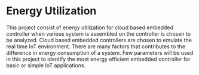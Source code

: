 # Energy Utilization
This project consist of energy utilization for cloud based embedded controller when various system is assembled on the controller is chosen to be analyzed. Cloud based embedded controllers are chosen to emulate the real time IoT environment. There are many factors that contributes to the difference in energy consumption of a system. Few parameters will be used in this project to identify the most energy efficient embedded controller for basic or simple IoT applications.
